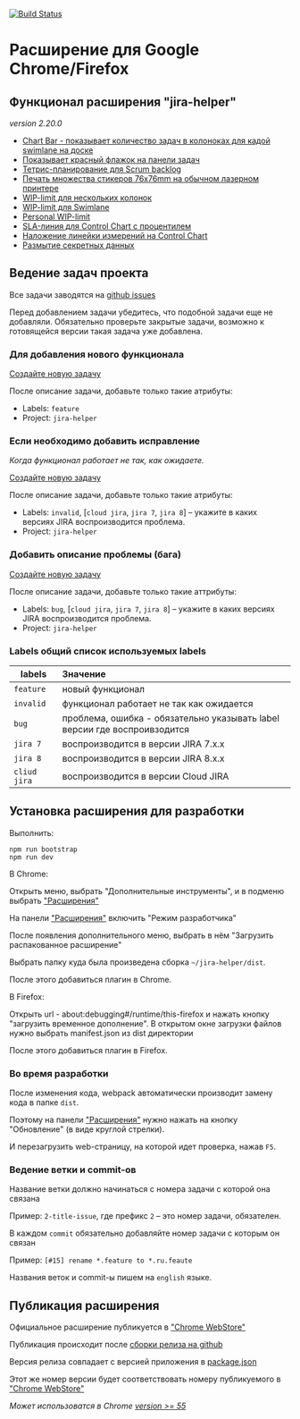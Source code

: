 [![Build Status](https://travis-ci.com/pavelpower/jira-helper.svg?branch=master)](https://travis-ci.com/pavelpower/jira-helper)

# Расширение для Google Chrome/Firefox

## Функционал расширения "jira-helper"

_version 2.20.0_

- [Chart Bar - показывает количество задач в колоноках для кадой swimlane на доске](./docs/index.ru.md#swimlane-chart-bar)
- [Показывает красный флажок на панели задач](./docs/index.ru.md#flag-on-issue-panel)
- [Тетрис-планирование для Scrum backlog](./docs/index.ru.md#tetris-planning-for-scrum)
- [Печать множества стикеров 76x76mm на обычном лазерном принтере](./docs/index.ru.md#printing-many-stickers)
- [WIP-limit для нескольких колонок](./docs/index.ru.md#wip-limits-for-several-columns)
- [WIP-limit для Swimlane](./docs/index.ru.md#wip-limits-for-swimlanes)
- [Personal WIP-limit](./docs/index.ru.md#wip-limit-for-person)
- [SLA-линия для Control Chart с процентилем](./docs/index.ru.md#sla-line-for-control-chart)
- [Наложение линейки измерений на Control Chart](./docs/index.ru.md#ruler-of-measuring-for-control-chart)
- [Размытие секретных данных](./docs/index.ru.md#blurring-of-secret-data)

## Ведение задач проекта

Все задачи заводятся на [github issues](https://github.com/pavelpower/jira-helper/issues)

Перед добавлением задачи убедитесь, что подобной задачи еще не добавляли.
Обязательно проверьте закрытые задачи, возможно к готовящейся версии такая задача уже добавлена.


### Для добавления нового функционала

[Создайте новую задачу](https://github.com/pavelpower/jira-helper/issues/new)

После описание задачи, добавьте только такие атрибуты:

- Labels: `feature`
- Project: `jira-helper`


### Если необходимо добавить исправление

_Когда функционал работает не так, как ожидаете._

[Создайте новую задачу](https://github.com/pavelpower/jira-helper/issues/new)

После описание задачи, добавьте только такие атрибуты:

- Labels: `invalid`, [`cloud jira`, `jira 7`, `jira 8`] – укажите в каких версиях JIRA воспроизводится проблема.
- Project: `jira-helper`


### Добавить описание проблемы (бага)

[Создайте новую задачу](https://github.com/pavelpower/jira-helper/issues/new)

После описание задачи, добавьте только такие аттрибуты:

- Labels: `bug`, [`cloud jira`, `jira 7`, `jira 8`] – укажите в каких версиях JIRA воспроизводится проблема.
- Project: `jira-helper`


### Labels общий список используемых labels

|   labels     |    Значение                                                               |
|--------------|:--------------------------------------------------------------------------|
| `feature`    | новый функционал                                                          |
| `invalid`    | функционал работает не так как ожидается                                  |
| `bug`        | проблема, ошибка - обязательно указывать label версии где воспроивзодится |
| `jira 7`     | воспроизводится в версии JIRA 7.x.x                                       |
| `jira 8`     | воспроизводится в версии JIRA 8.x.x                                       |
| `cliud jira` | воспроизводится в версии Cloud JIRA                                       |


## Установка расширения для разработки

Выполнить:

```
npm run bootstrap
npm run dev
```

В Chrome:

Открыть меню, выбрать "Дополнительные инструменты",
и в подменю выбрать ["Расширения"](chrome://extensions/)

На панели ["Расширения"](chrome://extensions/) включить "Режим разработчика"

После появления дополнительного меню, выбрать в нём
"Загрузить распакованное расширение"

Выбрать папку куда была произведена сборка `~/jira-helper/dist`.

После этого добавиться плагин в Chrome.

В Firefox:

Открыть url - about:debugging#/runtime/this-firefox и нажать кнопку "загрузить временное дополнение".
В открытом окне загрузки файлов нужно выбрать manifest.json из dist директории

После этого добавиться плагин в Firefox.

### Во время разработки

После изменения кода, webpack автоматически производит замену кода в папке `dist`.

Поэтому на панели ["Расширения"](chrome://extensions/) нужно нажать
на кнопку "Обновление" (в виде круглой стрелки).

И перезагрузить web-страницу, на которой идет проверка, нажав `F5`.

### Ведение ветки и commit-ов

Название ветки должно начинаться с номера задачи с которой она связана

Пример: `2-title-issue`, где префикс `2` – это номер задачи, обязателен.

В каждом `commit` обязательно добавляйте номер задачи с которым он связан

Пример: `[#15] rename *.feature to *.ru.feaute`

Названия веток и commit-ы пишем на `english` языке.

## Публикация расширения

Официальное расширение публикуется в ["Chrome WebStore"](https://chrome.google.com/webstore/detail/jira-helper/egmbomekcmpieccamghfgjgnlllgbgdl)

Публикация происходит после [сборки релиза на github](https://github.com/pavelpower/jira-helper/releases)

Версия релиза совпадает с версией приложения в [package.json](./package.json)

Этот же номер версии будет соответствовать номеру публикуемого в ["Chrome WebStore"](https://chrome.google.com/webstore/detail/jira-helper/egmbomekcmpieccamghfgjgnlllgbgdl)

_Может использоватся в Chrome [version >= 55](./src/manifest.json)_
